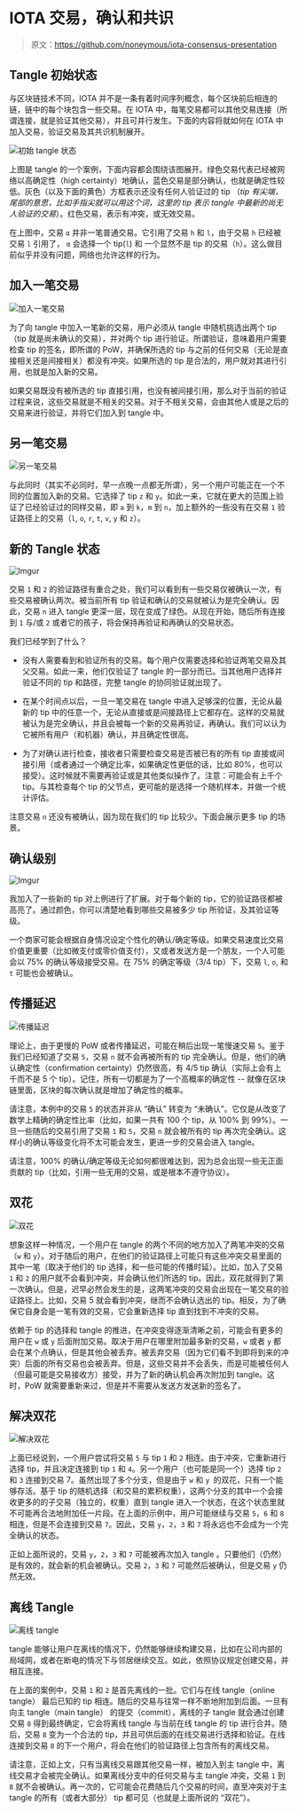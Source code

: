IOTA 交易，确认和共识
====================

>原文：https://github.com/noneymous/iota-consensus-presentation

## Tangle 初始状态

与区块链技术不同，IOTA 并不是一条有着时间序列概念，每个区块前后相连的链，链中的每个块包含一些交易。在 IOTA 中，每笔交易都可以其他交易连接（所谓连接，就是验证其他交易），并且可并行发生。下面的内容将就如何在 IOTA 中加入交易，验证交易及其共识机制展开。

![初始 tangle 状态](../upload_images/127313-7916a022a9b78649.png)

上图是 tangle 的一个案例，下面内容都会围绕该图展开。绿色交易代表已经被网络以高确定性（high certainty）地确认，蓝色交易是部分确认，也就是确定性较低。灰色（以及下面的黄色）方框表示还没有任何人验证过的 tip （*tip 有尖端，尾部的意思，比如手指尖就可以用这个词，这里的 tip 表示 tangle 中最新的尚无人验证的交易*）。红色交易，表示有冲突，或无效交易。

在上图中，交易 `α` 并非一笔普通交易。它引用了交易 `h` 和 `l`，由于交易 `h` 已经被交易 `l` 引用了， `α` 会选择一个 tip(`l`) 和 一个显然不是 tip 的交易（`h`）。这么做目前似乎并没有问题，网络也允许这样的行为。

## 加入一笔交易

![加入一笔交易](../upload_images/127313-ef9eedc8340e754a.png)

为了向 tangle 中加入一笔新的交易，用户必须从 tangle 中随机挑选出两个 tip（tip 就是尚未确认的交易），并对两个 tip 进行验证。所谓验证，意味着用户需要检查 tip 的签名，即所谓的 PoW，并确保所选的 tip 与之前的任何交易（无论是直接相关还是间接相关）都没有冲突。如果所选的 tip 是合法的，用户就对其进行引用，也就是加入新的交易。

如果交易既没有被所选的 tip 直接引用，也没有被间接引用，那么对于当前的验证过程来说，这些交易就是不相关的交易。对于不相关交易，会由其他人或是之后的交易来进行验证，并将它们加入到 tangle 中。

## 另一笔交易

![另一笔交易](../upload_images/127313-f6c7eaf781fac7f4.png)

与此同时（其实不必同时，早一点晚一点都无所谓），另一个用户可能正在一个不同的位置加入新的交易。它选择了 tip `z` 和 `y`。如此一来，它就在更大的范围上验证了已经验证过的同样交易，即 `a` 到 `k`，`m` 到 `n`，加上额外的一些没有在交易 `1` 验证路径上的交易（`l`, `o`, `r`, `t`, `v`, `y` 和 `z`）。

## 新的 Tangle 状态

![Imgur](../upload_images/127313-e9c65514b54cbaf1.png)

交易 `1` 和 `2` 的验证路径有重合之处，我们可以看到有一些交易仅被确认一次，有些交易被确认两次。被当前所有 tip 验证和确认的交易就被认为是完全确认。因此，交易 `n` 进入 tangle 更深一层，现在变成了绿色。从现在开始，随后所有连接到 `1` 与/或 `2` 或者它的孩子，将会保持再验证和再确认的交易状态。

我们已经学到了什么？

- 没有人需要看到和验证所有的交易。每个用户仅需要选择和验证两笔交易及其父交易。如此一来，他们仅验证了 tangle 的一部分而已。当其他用户选择并验证不同的 tip 和路径，完整 tangle 的协同验证就出现了。

- 在某个时间点以后，一旦一笔交易在 tangle 中进入足够深的位置，无论从最新的 tip 中的任意一个，无论从直接或是间接路径上它都存在。这样的交易就被认为是完全确认，并且会被每一个新的交易再验证，再确认。我们可以认为它被所有用户（和机器）确认，并且确定性很高。

- 为了对确认进行检查，接收者只需要检查交易是否被已有的所有 tip 直接或间接引用（或者通过一个确定比率，如果确定性更低的话，比如 80%，也可以接受）。这时候就不需要再验证或是其他类似操作了。注意：可能会有上千个 tip。与其检查每个 tip 的父节点，更可能的是选择一个随机样本，并做一个统计评估。

注意交易 `n` 还没有被确认，因为现在我们的 tip 比较少。下面会展示更多 tip 的场景。

## 确认级别

![Imgur](../upload_images/127313-2404bdeafef81129.png)

我加入了一些新的 tip 对上例进行了扩展。对于每个新的 tip，它的验证路径都被高亮了。通过颜色，你可以清楚地看到哪些交易被多少 tip 所验证，及其验证等级。

一个商家可能会根据自身情况设定个性化的确认/确定等级。如果交易速度比交易价值更重要（比如微支付或零价值支付），又或者发送方是一个朋友，一个人可能会以 75% 的确认等级接受交易。在 75% 的确定等级（3/4 tip）下，交易 `l`, `o`, 和 `t` 可能也会被确认。

## 传播延迟

![传播延迟](../upload_images/127313-4187c6080889b8cb.png)

理论上，由于更慢的 PoW 或者传播延迟，可能在稍后出现一笔慢速交易 `5`。鉴于我们已经知道了交易 `5`，交易 `n` 就不会再被所有的 tip 完全确认。但是，他们的确认确定性（confirmation certainty）仍然很高，有 4/5 tip 确认（实际上会有上千而不是 5 个 tip）。记住，所有一切都是为了一个高概率的确定性 -- 就像在区块链里面，区块的每次确认就是增加了确定性的概率。

请注意，本例中的交易 `5` 的状态并非从 “确认” 转变为 “未确认”。它仅是从改变了数学上精确的确定性比率（比如，如果一共有 100 个 tip，从 100% 到 99%）。一旦一些随后的交易引用了交易 `1` 和 `5`，交易 `n` 就会被所有的 tip 再次完全确认。这样小的确认等级变化将不太可能会发生，更进一步的交易会进入 tangle。 

请注意，100% 的确认/确定等级无论如何都很难达到，因为总会出现一些无正面贡献的 tip（比如，引用一些无用的交易，或是根本不遵守协议）。

## 双花

![双花](../upload_images/127313-3d3318619b99e25b.png)

想象这样一种情况，一个用户在 tangle 的两个不同的地方加入了两笔冲突的交易（`w` 和 `y`）。对于随后的用户，在他们的验证路径上可能只有这些冲突交易里面的其中一笔（取决于他们的 tip 选择，和一些可能的传播时延）。比如，加入了交易 `1` 和 `2` 的用户就不会看到冲突，并会确认他们所选的 tip。因此，双花就得到了第一次确认。但是，迟早必然会发生的是，这两笔冲突的交易会出现在一笔交易的验证路径上。比如，交易 5 就会看到冲突，继而不会确认选出的 tip。相反，为了确保它自身会是一笔有效的交易，它会重新选择 tip 直到找到不冲突的交易。

依赖于 tip 的选择和 tangle 的推进，在冲突变得逐渐清晰之前，可能会有更多的用户在 `w` 或 `y` 后面附加交易。取决于用户在哪里附加最多新的交易，`w` 或者 `y` 都会在某个点确认，但是其他会被丢弃。被丢弃交易（因为它们看不到即将到来的冲突）后面的所有交易也会被丢弃。但是，这些交易并不会丢失，而是可能被任何人（但最可能是交易接收方）接受，并为了新的确认机会再次附加到 tangle。这时，PoW 就需要重新来过，但是并不需要从发送方发送新的签名了。

## 解决双花

![解决双花](../upload_images/127313-e29a813637a274cf.png)

上面已经说到，一个用户尝试将交易 `5` 与 tip `1` 和 `2` 相连。由于冲突，它重新进行选择 tip，并且决定连接到 tip `1` 和 `4`。另一个用户（也可能是同一个）选择 tip `2` 和 `3` 连接到交易 7。虽然出现了多个分支，但是由于 `w` 和 `y `的双花，只有一个能够存活。基于 tip 的随机选择（和交易的累积权重），这两个分支的其中一个会接收更多的的子交易（独立的，权重）直到 tangle 进入一个状态，在这个状态里就不可能再合法地附加任一片段。在上面的示例中，用户可能继续与交易 `5`，`6` 和 `8` 相连，但是不会连接到交易 `7`。因此，交易 `y`，`2`，`3` 和 `7` 将永远也不会成为一个完全确认的状态。

正如上面所说的，交易 `y`，`2`，`3` 和 `7` 可能被再次加入 tangle 。只要他们（仍然）是有效的，就会新的机会被确认。交易 `2`，`3` 和 `7` 可能然后被确认，但是交易 `y` 仍然无效。

## 离线 Tangle

![离线 tangle](../upload_images/127313-6b87ca4b980e26ea.png)

tangle 能够让用户在离线的情况下，仍然能够继续构建交易，比如在公司内部的局域网，或者在断电的情况下与邻居继续交互。如此，依照协议规定创建交易，并相互连接。

在上面的案例中，交易 `1` 和 `2` 是首先离线的一批。它们与在线 tangle（online tangle） 最后已知的 tip 相连。随后的交易与往常一样不断地附加到后面。一旦有向主 tangle（main tangle） 的提交（commit），离线的子 tangle 就会通过创建交易 `8` 得到最终确定，它会将离线 tangle 与当前在线 tangle 的 tip 进行合并。随后，交易 `8` 变为一个合法的 tip，并且可供后面的在线交易进行选择和验证。在线连接到交易 `8` 的下一个用户，将会在他们的验证路径上包含所有的离线交易。

请注意，正如上文，只有当离线交易跟其他交易一样，被加入到主 tangle 中，离线交易才会被完全确认。如果离线分支中的任何交易与主 tangle 冲突，交易 `1` 到 `8` 就不会被确认。再一次的，它可能会花费随后几个交易的时间，直至冲突对于主 tangle 的所有（或者大部分） tip 都可见（也就是上面所说的 “双花”）。
